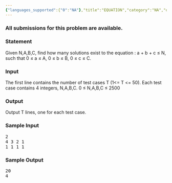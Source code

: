 ```yaml
---
{"languages_supported":{"0":"NA"},"title":"EQUATION","category":"NA","old_version":true,"problem_code":"EQUATION","tags":{"0":"NA"},"layout":"problem"}
---
```


<h3> All submissions for this problem are available. </h3><h3>Statement</h3>
<p>Given N,A,B,C, find how many solutions exist to the equation : a + b + c ≤ N, such that 0 ≤ a ≤ A, 0 ≤ b ≤ B, 0 ≤ c ≤ C.</p>
<h3>Input</h3>
<p>The first line contains the number of test cases T (1&lt;= T &lt;= 50). Each test case contains 4 integers, N,A,B,C. 0 ≤ N,A,B,C ≤ 2500</p>
<h3>Output</h3>
<p>Output T lines, one for each test case.</p>
<h3>Sample Input</h3>
<pre>2
4 3 2 1
1 1 1 1
</pre>
<h3>Sample Output</h3>
<pre>20
4
</pre>
<p></p>    